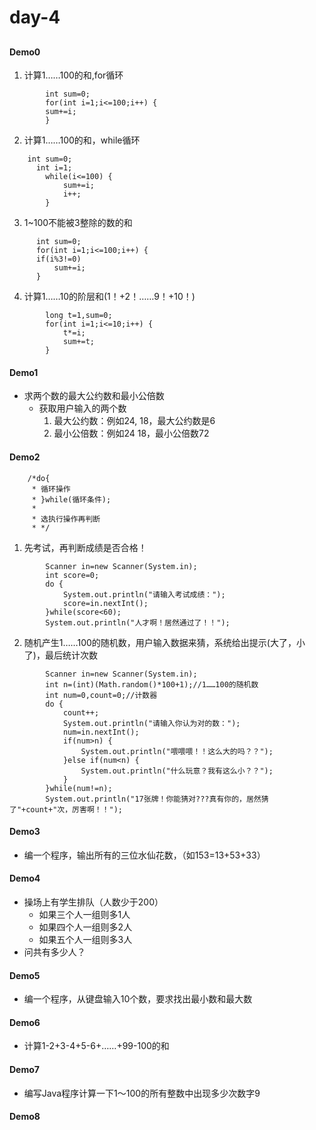 # day-4 

##
#### Demo0
1. 计算1……100的和,for循环
```
  		int sum=0;
  		for(int i=1;i<=100;i++) {			
  		sum+=i;
  		}			
```

		
2. 计算1……100的和，while循环
```
    int sum=0;
	  int i=1;
		while(i<=100) {
			sum+=i;
			i++;
		}
```
		
		
3. 1~100不能被3整除的数的和
```
      int sum=0;
      for(int i=1;i<=100;i++) {
      if(i%3!=0) 
          sum+=i;
      }	
```
    
		
4. 计算1……10的阶层和(1！+2！……9！+10！)
```
		long t=1,sum=0;
		for(int i=1;i<=10;i++) {
			t*=i;	
			sum+=t;
		}
```

#### Demo1
- 求两个数的最大公约数和最小公倍数
	- 获取用户输入的两个数 
		1. 最大公约数：例如24, 18，最大公约数是6
		2. 最小公倍数：例如24 18，最小公倍数72
		 
#### Demo2



```
	/*do{
	 * 循环操作
	 * }while(循环条件);
	 * 
	 * 选执行操作再判断
	 * */
```	
1. 先考试，再判断成绩是否合格！
```
		Scanner in=new Scanner(System.in);
		int score=0;
		do {
			System.out.println("请输入考试成绩：");
			score=in.nextInt();
		}while(score<60);
		System.out.println("人才啊！居然通过了！！");
```
2. 随机产生1……100的随机数，用户输入数据来猜，系统给出提示(大了，小了)，最后统计次数
```
		Scanner in=new Scanner(System.in);
		int n=(int)(Math.random()*100+1);//1……100的随机数
		int num=0,count=0;//计数器
		do {
			count++;
			System.out.println("请输入你认为对的数：");
			num=in.nextInt();
			if(num>n) {
				System.out.println("喂喂喂！！这么大的吗？？");
			}else if(num<n) {
				System.out.println("什么玩意？我有这么小？？");
			}
		}while(num!=n);
		System.out.println("17张牌！你能猜对???真有你的，居然猜了"+count+"次，厉害啊！！");
```

#### Demo3
- 编一个程序，输出所有的三位水仙花数，（如153=13+53+33）
#### Demo4
- 操场上有学生排队（人数少于200）
	- 如果三个人一组则多1人
	- 如果四个人一组则多2人
	- 如果五个人一组则多3人
- 问共有多少人？
#### Demo5
- 编一个程序，从键盘输入10个数，要求找出最小数和最大数
#### Demo6
- 计算1-2+3-4+5-6+……+99-100的和
#### Demo7
- 编写Java程序计算一下1～100的所有整数中出现多少次数字9
#### Demo8

